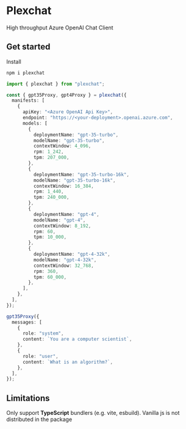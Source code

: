 # Plexchat

High throughput Azure OpenAI Chat Client

## Get started

Install

```bash
npm i plexchat
```

```ts
import { plexchat } from "plexchat";

const { gpt35Proxy, gpt4Proxy } = plexchat({
  manifests: [
    {
      apiKey: "<Azure OpenAI Api Key>",
      endpoint: "https://<your-deployment>.openai.azure.com",
      models: [
        {
          deploymentName: "gpt-35-turbo",
          modelName: "gpt-35-turbo",
          contextWindow: 4_096,
          rpm: 1_242,
          tpm: 207_000,
        },
        {
          deploymentName: "gpt-35-turbo-16k",
          modelName: "gpt-35-turbo-16k",
          contextWindow: 16_384,
          rpm: 1_440,
          tpm: 240_000,
        },
        {
          deploymentName: "gpt-4",
          modelName: "gpt-4",
          contextWindow: 8_192,
          rpm: 60,
          tpm: 10_000,
        },
        {
          deploymentName: "gpt-4-32k",
          modelName: "gpt-4-32k",
          contextWindow: 32_768,
          rpm: 360,
          tpm: 60_000,
        },
      ],
    },
  ],
});

gpt35Proxy({
  messages: [
    {
      role: "system",
      content: `You are a computer scientist`,
    },
    {
      role: "user",
      content: `What is an algorithm?`,
    },
  ],
});
```

## Limitations

Only support **TypeScript** bundlers (e.g. vite, esbuild). Vanilla js is not distributed in the package
